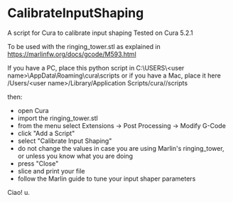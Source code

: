 # CalibrateInputShaping
A script for Cura to calibrate input shaping
Tested on Cura 5.2.1

To be used with the ringing_tower.stl as explained in https://marlinfw.org/docs/gcode/M593.html

If you have a PC, place this python script in C:\USERS\\\<user name>\AppData\Roaming\cura\scripts
or if you have a Mac, place it here /Users/\<user name>/Library/Application Scripts/cura/<latest cura version>/scripts

then:

- open Cura
- import the ringing_tower.stl
- from the menu select Extensions -> Post Processing -> Modify G-Code
- click "Add a Script"
- select "Calibrate Input Shaping"
- do not change the values in case you are using Marlin's ringing_tower, or unless you know what you are doing
- press "Close"
- slice and print your file
- follow the Marlin guide to tune your input shaper parameters

Ciao!
u.
